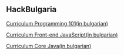 ## HackBulgaria

[Curriculum Programming 101(in bulgarian)](http://blog.hackbulgaria.com/podroben-konspekt-za-programirane-101/)

[Curriculum Front-end JavaScript(in bulgarian)](https://hackbulgaria.com/course/Frontend-JavaScript-1/)

[Curriculum Core Java(in bulgarian)](https://hackbulgaria.com/course/Java-1/)
